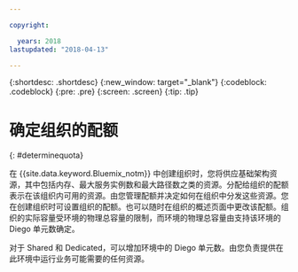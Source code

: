 ```yaml
---

copyright:

  years: 2018
lastupdated: "2018-04-13"

---
```


{:shortdesc: .shortdesc}
{:new_window: target="_blank"}
{:codeblock: .codeblock}
{:pre: .pre}
{:screen: .screen}
{:tip: .tip}

# 确定组织的配额
{: #determinequota}

在 {{site.data.keyword.Bluemix_notm}} 中创建组织时，您将供应基础架构资源，其中包括内存、最大服务实例数和最大路径数之类的资源。分配给组织的配额表示在该组织内可用的资源。由您管理配额并决定如何在组织中分发这些资源。您在创建组织时可设置组织的配额。也可以随时在组织的概述页面中更改该配额。组织的实际容量受环境的物理总容量的限制，而环境的物理总容量由支持该环境的 Diego 单元数确定。

对于 Shared 和 Dedicated，可以增加环境中的 Diego 单元数。由您负责提供在此环境中运行业务可能需要的任何资源。
